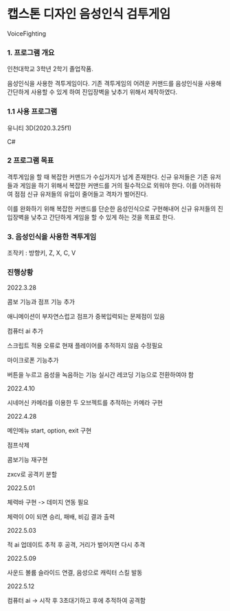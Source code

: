# 캡스톤 디자인 음성인식 검투게임

VoiceFighting

### 1. 프로그램 개요
인천대학교 3학년 2학기 졸업작품.

음성인식을 사용한 격투게임이다. 기존 격투게임의 어려운 커맨드를 음성인식을 사용해 간단하게 사용할 수 있게 하여
진입장벽을 낮추기 위해서 제작하였다.

### 1.1 사용 프로그램
유니티 3D(2020.3.25f1)

C#

### 2 프로그램 목표
격투게임을 할 때 복잡한 커맨드가 수십가지가 넘게 존재한다. 신규 유저들은 기존 유저들과 게임을 하기 위해서
복잡한 커맨드를 거의 필수적으로 외워야 한다. 이를 어려워하여 점점 신규 유저들의 유입이 줄어들고
격차가 벌어진다.

이를 완화하기 위해 복잡한 커맨드를 단순한 음성인식으로 구현해내어
신규 유저들의 진입장벽을 낮추고 간단하게 게임을 할 수 있게 하는 것을 목표로 한다.

### 3. 음성인식을 사용한 격투게임

조작키 : 방향키, Z, X, C, V


### 진행상황
2022.3.28

콤보 기능과 점프 기능 추가

애니메이션이 부자연스럽고 점프가 중복입력되는 문제점이 있음

컴퓨터 ai 추가

스크립트 적용 오류로 현재 플레이어를 추적하지 않음 수정필요

마이크로폰 기능추가

버튼을 누르고 음성을 녹음하는 기능
실시간 레코딩 기능으로 전환하여야 함

2022.4.10

시네머신 카메라를 이용한 두 오브젝트를 추적하는 카메라 구현

2022.4.28

메인메뉴 start, option, exit 구현

점프삭제

콤보기능 재구현

zxcv로 공격키 분할

2022.5.01

체력바 구현 -> 데미지 연동 필요

체력이 0이 되면 승리, 패배, 비김 결과 출력

2022.5.03

적 ai 업데이트
추적 후 공격, 거리가 벌어지면 다시 추격

2022.5.09

사운드 볼륨 슬라이드 연결, 음성으로 캐릭터 스킬 발동

2022.5.12

컴퓨터 ai -> 시작 후 3초대기하고 후에 추적하여 공격함
